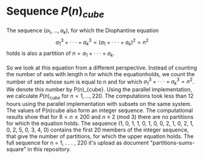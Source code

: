# Sequence $P(n)_{cube}$
The sequence $(a_1, . . . , a_k)$, for which the Diophantine equation $$a^3_1+ · · · + a^3_k= (a_1 + · · · + a_k)^2 = n^2$$ holds is also a partition of $n = a_1 + · · · + a_k$. \
\
So we look at this equation from a different perspective. Instead of counting the number of sets with length n for which the equationholds, we count the number of sets whose sum is equal to n and for which $a^3_1 +· · ·+a^3_k= n^2$. We denote this number by P(n)_{cube}. Using the parallel implementation, we calculate $P(n)_{cube}$ for $n = 1, . . . , 220$. The computations took less than 12 hours using the parallel implementation with subsets on the same system. The values of P(n)cube also form an integer sequence. The computational results show that for $8 < n ≤ 200$ and $n ≡ 2$ (mod 3) there are no partitions for which the equation holds. The sequence (1, 0, 1, 1, 0, 1, 0, 0, 2, 1, 0, 2, 1, 0, 2, 5, 0, 3, 4, 0) contains the first 20 members of the integer sequence, that give the number of partitions, for which the upper equation holds. The full sequence for n = 1, . . . , 220 it's upload as document "partitions-sums-square" in this repository. 
